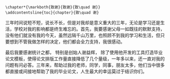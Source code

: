 


```{=latex}
\chapter*{\markboth{致谢}{致谢}{致\quad 谢}}
\addcontentsline{toc}{chapter}{致\quad 谢}
```

三年时间说短不短，说长不长，但是对我却是意义重大的三年，无论是学习还是生活，学校对我的影响都是终生难忘的。首先，我要感谢父母一如既往的默默支持，没有他们就没有我的今天，虽然远隔千山万里，也照顾不到我的学习和生活，但只要想到不管我做怎样的决定，他们都会全力支持，我很感动。

<!-- 然后，我要感谢我的导师，从他那里我学到严谨治学的态度，他也给予了我最大的自由，这得以让我去一些技术公司实习，接触到最前沿的正在发生深刻变革的人工智能领域，这段实习经历除了让我开阔眼界，接触了深度学习技术和计算框架，更重要的是结识了老师木和一些志同道合的同事，如深度学习算法研究者陈新鹏，计算框架开发者王笑舒等；此外，还要感谢新浪的总监高鹏，实习期间，除了基本业务外，让我做了很多我感兴趣的事，如学习 R 语言绘图系统和 R Markdown 生态系统，最受益的莫过于见识了新浪大数据平台的系统架构；接着，我要感谢 Stan 开发团队，特别是 R 包 **brms** 的创建者和维护者 Paul Bürkner， 基于他的工作我实现了论文当中的 STAN-MCMC 算法；  -->

最后我要感谢统计之都， 特别是创始人谢益辉， 除了使用他开发的工具打造毕业论文模板，使得论文排版工作量直接降低了几个量级，一年多以来，还一直对我的问题有问必答。三年来，帮助过我的老师，同学，同事，朋友太多，他们当中很多都直接或间接地帮助了我的毕业论文，人生最大的幸运莫过于结识你们。


